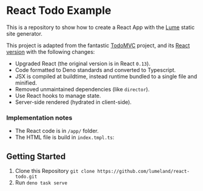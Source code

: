 # React Todo Example

This is a repository to show how to create a React App with the
[Lume](https://github.com/lumeland/lume) static site generator.

This project is adapted from the fantastic [TodoMVC](https://todomvc.com/)
project, and its
[React version](https://github.com/tastejs/todomvc/tree/master/examples/react)
with the following changes:

- Upgraded React (the original version is in React `0.13`).
- Code formatted to Deno standards and converted to Typescript.
- JSX is compiled at buildtime, instead runtime bundled to a single file and
  minified.
- Removed unmaintained dependencies (like `director`).
- Use React hooks to manage state.
- Server-side rendered (hydrated in client-side).

### Implementation notes

- The React code is in `/app/` folder.
- The HTML file is build in `index.tmpl.ts`:

## Getting Started

1. Clone this Repository `git clone https://github.com/lumeland/react-todo.git`
2. Run `deno task serve`
